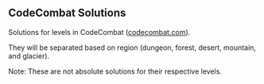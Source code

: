 ## CodeCombat Solutions
Solutions for levels in CodeCombat ([codecombat.com][]).

They will be separated based on region (dungeon, forest, desert, mountain, and glacier).

Note: These are not absolute solutions for their respective levels.

[codecombat.com]: http://www.codecombat.com/
